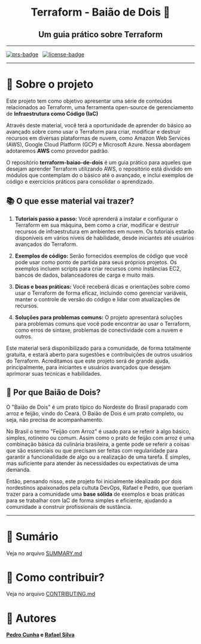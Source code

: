 <h1 align="center">Terraform - Baião de Dois 🥘 </h1>
<h2 align="center">Um guia prático sobre Terraform</h2>

---

[![prs-badge]][prs-link] &nbsp; [![license-badge]][license-link]

---

# 📝 Sobre o projeto

Este projeto tem como objetivo apresentar uma série de conteúdos relacionados ao Terraform, uma ferramenta open-source de gerenciamento de **Infraestrutura como Código (IaC)**

Através deste material, você terá a oportunidade de aprender do básico ao avançado sobre como usar o Terraform para criar, modificar e destruir recursos em diversas plataformas de nuvem, como Amazon Web Services (AWS), Google Cloud Platform (GCP) e Microsoft Azure. Nessa abordagem adotaremos **AWS** como provedor padrão.

O repositório **terraform-baiao-de-dois** é um guia prático para aqueles que desejam aprender Terraform utilizando AWS, o repositório está dividido em módulos que contemplam do o básico até o avançado, e inclui exemplos de código e exercícios práticos para consolidar o aprendizado.


## 📚 O que esse material vai trazer?

1. **Tutoriais passo a passo:** Você aprenderá a instalar e configurar o Terraform em sua máquina, bem como a criar, modificar e destruir recursos de infraestrutura em ambientes em nuvem. Os tutoriais estarão disponíveis em vários níveis de habilidade, desde iniciantes até usuários avançados do Terraform.

1. **Exemplos de código:** Serão fornecidos exemplos de código que você pode usar como ponto de partida para seus próprios projetos. Os exemplos incluem scripts para criar recursos como instâncias EC2, bancos de dados, balanceadores de carga e muito mais.

1. **Dicas e boas práticas:** Você receberá dicas e orientações sobre como usar o Terraform de forma eficaz, incluindo como gerenciar variáveis, manter o controle de versão do código e lidar com atualizações de recursos.

1. **Soluções para problemas comuns:** O projeto apresentará soluções para problemas comuns que você pode encontrar ao usar o Terraform, como erros de sintaxe, problemas de conectividade com a nuvem e outros.

Este material será disponibilizado para a comunidade, de forma totalmente gratuita, e estará aberto para sugestões e contribuições de outros usuários do Terraform. Acreditamos que este projeto será de grande ajuda, principalmente, para iniciantes e usuários avançados que desejam aprimorar suas tecnicas e habilidades.

## 🥘 Por que Baião de Dois?

O "Baião de Dois" é um prato típico do Nordeste do Brasil praparado com arroz e feijão, vindo do Ceará. O Baião de Dois é um prato completo, ou seja, não precisa de acompanhamento. 

No Brasil o termo "Feijão com Arroz" é usado para se referir à algo básico, simples, rotineiro ou comum. Assim como o prato de feijão com arroz é uma combinação básica da culinária brasileira, a gente pode se referir a coisas que são essenciais ou que precisam ser feitas com regularidade para garantir a funcionalidade de algo ou a realização de uma tarefa. É simples, mas suficiente para atender às necessidades ou expectativas de uma demanda.

Então, pensando nisso, este projeto foi inicialmente idealizado por dois nordestinos apaixonados pela cultuta DevOps, Rafael e Pedro, que queriam trazer para a comunidade uma **base sólida** de exemplos e boas práticas para se trabalhar com IaC de forma simples e eficiente, ajudando a comunidade a construir profissionais de sustância.

---

# 📖 Sumário
Veja no arquivo [SUMMARY.md](SUMMARY.md)

# 🤝 Como contribuir?
Veja no arquivo [CONTRIBUTING.md](CONTRIBUTING.md)

# 👥 Autores
**[Pedro Cunha][twitter-pedro] e [Rafael Silva][twitter-rafael]**

<!--
Links 
-->
[twitter-pedro]:https://twitter.com/pedimdacloud
[twitter-rafael]:https://twitter.com/rafaotetra

[prs-badge]:https://img.shields.io/static/v1?label=%E2%9D%A4%20Pull%20Requests&message=S%C3%A3o%20Bem%20Vindos!&color=brightgreen&style=for-the-badge
[prs-link]:https://github.com/pedromateuscunha/terraform-baiao-de-dois/pulls

[license-badge]:https://img.shields.io/github/license/pedromateuscunha/terraform-baiao-de-dois?style=for-the-badge
[license-link]:https://github.com/pedromateuscunha/terraform-baiao-de-dois/blob/main/LICENSE
